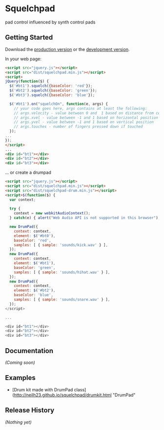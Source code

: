 # Squelchpad

pad control influenced by synth control pads

## Getting Started

Download the [production version][min] or the [development version][max].

[min]: https://raw.github.com/neilh23/squelchpad/master/dist/jquery.squelchpad.min.js
[max]: https://raw.github.com/neilh23/squelchpad/master/dist/jquery.squelchpad.js

In your web page:

```html
<script src="jquery.js"></script>
<script src="dist/squelchpad.min.js"></script>
<script>
jQuery(function($) {
  $('#bt1').squelch({baseColor: 'red'});
  $('#bt2').squelch({baseColor: 'green'});
  $('#bt3').squelch({baseColor: 'blue'});

  $('#bt1').on("squelchOn", function(e, args) {
    // your code goes here, args contains at least the following:
    // args.velocity - value between 0 and  1 based on distance from centre
    // args.xvel - value between -1 and 1 based on horizontal position
    // args.yvel - value between -1 and 1 based on vertical position
    // args.touches - number of fingers pressed down if touched
  });
...
});
</script>
...
<div id="bt1"></div>
<div id="bt2"></div>
<div id="bt3"></div>
```

... or create a drumpad
```html
<script src="jquery.js"></script>
<script src="dist/squelchpad.min.js"></script>
<script src="dist/squelchpad-drum.min.js"></script>
<script>$(function($) { 
  var context;
  
  try {
    context = new webkitAudioContext();
  } catch(e) { alert("Web Audio API is not supported in this browser"); }

  new DrumPad({
    context: context,
    element: $('#bt0'),
    baseColor: 'red',
    samples: [ { sample: 'sounds/kick.wav' } ],
  });
  new DrumPad({
    context: context,
    element: $('#bt1'),
    baseColor: 'green',
    samples: [ { sample: 'sounds/hihat.wav' } ],
  });
  new DrumPad({
    context: context,
    element: $('#bt2'),
    baseColor: 'blue',
    samples: [ { sample: 'sounds/snare.wav' } ],
  });
</script>

...

<div id="bt1"></div>
<div id="bt2"></div>
<div id="bt3"></div>
```

## Documentation
_(Coming soon)_

## Examples
* [Drum kit made with DrumPad class](http://neilh23.github.io/squelchpad/drumkit.html "DrumPad"

## Release History
_(Nothing yet)_

